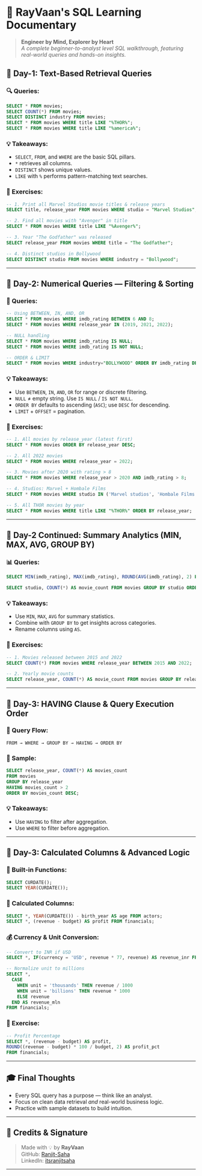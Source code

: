 
# 🚀 RayVaan's SQL Learning Documentary

> **Engineer by Mind, Explorer by Heart**  
> _A complete beginner-to-analyst level SQL walkthrough, featuring real-world queries and hands-on insights._



## 📅 Day-1: Text-Based Retrieval Queries

### 🔍 Queries:
```sql
SELECT * FROM movies;
SELECT COUNT(*) FROM movies;
SELECT DISTINCT industry FROM movies;
SELECT * FROM movies WHERE title LIKE "%THOR%";
SELECT * FROM movies WHERE title LIKE "%america%";
```

### 💡 Takeaways:
- `SELECT`, `FROM`, and `WHERE` are the basic SQL pillars.
- `*` retrieves all columns.
- `DISTINCT` shows unique values.
- `LIKE` with `%` performs pattern-matching text searches.

### 🧠 Exercises:
```sql
-- 1. Print all Marvel Studios movie titles & release years
SELECT title, release_year FROM movies WHERE studio = "Marvel Studios";

-- 2. Find all movies with "Avenger" in title
SELECT * FROM movies WHERE title LIKE "%Avenger%";

-- 3. Year "The Godfather" was released
SELECT release_year FROM movies WHERE title = "The Godfather";

-- 4. Distinct studios in Bollywood
SELECT DISTINCT studio FROM movies WHERE industry = "Bollywood";
```

---

## 📅 Day-2: Numerical Queries — Filtering & Sorting

### 🔢 Queries:
```sql
-- Using BETWEEN, IN, AND, OR
SELECT * FROM movies WHERE imdb_rating BETWEEN 6 AND 8;
SELECT * FROM movies WHERE release_year IN (2019, 2021, 2022);

-- NULL handling
SELECT * FROM movies WHERE imdb_rating IS NULL;
SELECT * FROM movies WHERE imdb_rating IS NOT NULL;

-- ORDER & LIMIT
SELECT * FROM movies WHERE industry="BOLLYWOOD" ORDER BY imdb_rating DESC LIMIT 3;
```

### 💡 Takeaways:
- Use `BETWEEN`, `IN`, `AND`, `OR` for range or discrete filtering.
- `NULL` ≠ empty string. Use `IS NULL` / `IS NOT NULL`.
- `ORDER BY` defaults to ascending (`ASC`); use `DESC` for descending.
- `LIMIT` + `OFFSET` = pagination.

### 🧠 Exercises:
```sql
-- 1. All movies by release_year (latest first)
SELECT * FROM movies ORDER BY release_year DESC;

-- 2. All 2022 movies
SELECT * FROM movies WHERE release_year = 2022;

-- 3. Movies after 2020 with rating > 8
SELECT * FROM movies WHERE release_year > 2020 AND imdb_rating > 8;

-- 4. Studios: Marvel + Hombale Films
SELECT * FROM movies WHERE studio IN ('Marvel studios', 'Hombale Films');

-- 5. All THOR movies by year
SELECT * FROM movies WHERE title LIKE "%THOR%" ORDER BY release_year;
```

---

## 📅 Day-2 Continued: Summary Analytics (MIN, MAX, AVG, GROUP BY)

### 📊 Queries:
```sql
SELECT MIN(imdb_rating), MAX(imdb_rating), ROUND(AVG(imdb_rating), 2) FROM movies WHERE industry = 'Bollywood';

SELECT studio, COUNT(*) AS movie_count FROM movies GROUP BY studio ORDER BY movie_count DESC;
```

### 💡 Takeaways:
- Use `MIN`, `MAX`, `AVG` for summary statistics.
- Combine with `GROUP BY` to get insights across categories.
- Rename columns using `AS`.

### 🧠 Exercises:
```sql
-- 1. Movies released between 2015 and 2022
SELECT COUNT(*) FROM movies WHERE release_year BETWEEN 2015 AND 2022;

-- 2. Yearly movie counts
SELECT release_year, COUNT(*) AS movie_count FROM movies GROUP BY release_year ORDER BY release_year DESC;
```

---

## 📅 Day-3: HAVING Clause & Query Execution Order

### 📌 Query Flow:  
`FROM → WHERE → GROUP BY → HAVING → ORDER BY`

### 🧠 Sample:
```sql
SELECT release_year, COUNT(*) AS movies_count
FROM movies
GROUP BY release_year
HAVING movies_count > 2
ORDER BY movies_count DESC;
```

### 💡 Takeaways:
- Use `HAVING` to filter after aggregation.
- Use `WHERE` to filter before aggregation.

---

## 📅 Day-3: Calculated Columns & Advanced Logic

### 📅 Built-in Functions:
```sql
SELECT CURDATE();
SELECT YEAR(CURDATE());
```

### 📐 Calculated Columns:
```sql
SELECT *, YEAR(CURDATE()) - birth_year AS age FROM actors;
SELECT *, (revenue - budget) AS profit FROM financials;
```

### 💰 Currency & Unit Conversion:
```sql
-- Convert to INR if USD
SELECT *, IF(currency = 'USD', revenue * 77, revenue) AS revenue_inr FROM financials;

-- Normalize unit to millions
SELECT *,
  CASE
    WHEN unit = 'thousands' THEN revenue / 1000
    WHEN unit = 'billions' THEN revenue * 1000
    ELSE revenue
  END AS revenue_mln
FROM financials;
```

### 🧠 Exercise:
```sql
-- Profit Percentage
SELECT *, (revenue - budget) AS profit,
ROUND((revenue - budget) * 100 / budget, 2) AS profit_pct
FROM financials;
```

---

## 🎓 Final Thoughts

- Every SQL query has a purpose — think like an analyst.
- Focus on clean data retrieval *and* real-world business logic.
- Practice with sample datasets to build intuition.

---

## 🧾 Credits & Signature

> Made with 💡 by **RayVaan**  
> GitHub: [Ranjit-Saha](https://github.com/Ranjit-Saha)  
> LinkedIn: [itsranjitsaha](https://www.linkedin.com/in/itsranjitsaha)

---


